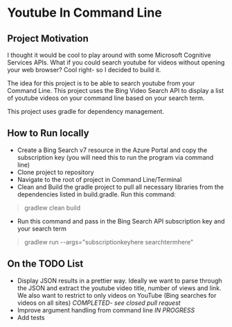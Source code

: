 # Youtube In Command Line

## Project Motivation

I thought it would be cool to play around with some Microsoft Cognitive Services APIs.
What if you could search youtube for videos without opening your web browser? Cool right- so I decided to build it.

The idea for this project is to be able to search youtube from your Command Line.
This project uses the Bing Video Search API to display a list of youtube videos on your command line based on your search term.

This project uses gradle for dependency management.

## How to Run locally
* Create a Bing Search v7 resource in the Azure Portal and copy the subscription key (you will need this to run the program via command line)
* Clone project to repository
* Navigate to the root of project in Command Line/Terminal
* Clean and Build the gradle project to pull all necessary libraries from the dependencies listed in build.gradle. Run this command:

>gradlew clean build

* Run this command and pass in the Bing Search API subscription key and your search term
>gradlew run --args="subscriptionkeyhere searchtermhere"

## On the TODO List
* Display JSON results in a prettier way. Ideally we want to parse through the JSON and extract the youtube video title, number of views and link. We also want to restrict to only videos on YouTube (Bing searches for videos on all sites) *COMPLETED- see closed pull request*
* Improve argument handling from command line *IN PROGRESS*
* Add tests

